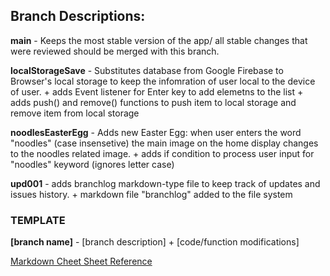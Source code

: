 ## Branch Descriptions:

**main** - Keeps the most stable version of the app/
        all stable changes that were reviewed should be merged with this branch.

**localStorageSave** - Substitutes database from Google Firebase to Browser's local storage to keep the infomration of user local to the device of user.
                + adds Event listener for Enter key to add elemetns to the list
                + adds push() and remove() functions to push item to local storage and remove item from local storage


**noodlesEasterEgg** - Adds new Easter Egg: when user enters the word "noodles" (case insensetive) the main image on the home display changes to the noodles related image.
                + adds if condition to process user input for "noodles" keyword (ignores letter case)

**upd001** - adds branchlog markdown-type file to keep track of updates and issues history.
                + markdown file "branchlog" added to the file system

### TEMPLATE
**[branch name]** - [branch description]
                + [code/function modifications]

[Markdown Cheet Sheet Reference](https://www.markdownguide.org/cheat-sheet/)